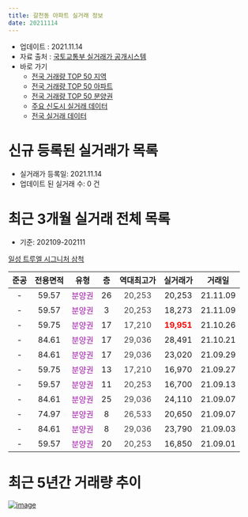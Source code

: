 ```yaml
---
title: 갈천동 아파트 실거래 정보
date: 20211114
---
```


* 업데이트 : 2021.11.14
* 자료 출처 : [국토교통부 실거래가 공개시스템](http://rt.molit.go.kr)
* 바로 가기
    * [전국 거래량 TOP 50 지역](https://apt-info.github.io/apt-trade-info/tr)
    * [전국 거래량 TOP 50 아파트](https://apt-info.github.io/apt-trade-info/ta)
    * [전국 거래량 TOP 50 분양권](https://apt-info.github.io/apt-trade-info/tb)
    * [주요 신도시 실거래 데이터](https://apt-info.github.io/apt-trade-info/newtown)
    * [전국 실거래 데이터](https://apt-info.github.io/apt-trade-info/all)



<script async src="https://pagead2.googlesyndication.com/pagead/js/adsbygoogle.js"></script>
<!-- 기본광고 -->
<ins class="adsbygoogle"
     style="display:block"
     data-ad-client="ca-pub-1142216861245946"
     data-ad-slot="4805727019"
     data-ad-format="auto"
     data-full-width-responsive="true"></ins>
<script>
     (adsbygoogle = window.adsbygoogle || []).push({});
</script>


# 신규 등록된 실거래가 목록

* 실거래가 등록일: 2021.11.14
* 업데이트 된 실거래 수: 0 건




<script async src="https://pagead2.googlesyndication.com/pagead/js/adsbygoogle.js"></script>
<!-- 기본광고 -->
<ins class="adsbygoogle"
     style="display:block"
     data-ad-client="ca-pub-1142216861245946"
     data-ad-slot="4805727019"
     data-ad-format="auto"
     data-full-width-responsive="true"></ins>
<script>
     (adsbygoogle = window.adsbygoogle || []).push({});
</script>


# 최근 3개월 실거래 전체 목록
* 기준: 202109-202111


[일성 트루엘 시그니처 삼척](https://search.naver.com/search.naver?query=%EC%9D%BC%EC%84%B1+%ED%8A%B8%EB%A3%A8%EC%97%98+%EC%8B%9C%EA%B7%B8%EB%8B%88%EC%B2%98+%EC%82%BC%EC%B2%99)

|준공|전용면적|유형|층|역대최고가|실거래가|거래일|
|:---:|:---:|:---:|:---:|:---:|:---:|:---:|
|-|59.57|<span style="color:#9C11A5">분양권</span>|26|<span style="color:#444444">20,253</span>|20,253|21.11.09|
|-|59.57|<span style="color:#9C11A5">분양권</span>|3|<span style="color:#444444">20,253</span>|18,273|21.11.09|
|-|59.75|<span style="color:#9C11A5">분양권</span>|17|<span style="color:#444444">17,210</span>|<b><span style="color:#FF0000">19,951</span></b>|21.10.26|
|-|84.61|<span style="color:#9C11A5">분양권</span>|17|<span style="color:#444444">29,036</span>|28,491|21.10.21|
|-|84.61|<span style="color:#9C11A5">분양권</span>|17|<span style="color:#444444">29,036</span>|23,020|21.09.29|
|-|59.75|<span style="color:#9C11A5">분양권</span>|13|<span style="color:#444444">17,210</span>|16,970|21.09.27|
|-|59.57|<span style="color:#9C11A5">분양권</span>|11|<span style="color:#444444">20,253</span>|16,700|21.09.13|
|-|84.61|<span style="color:#9C11A5">분양권</span>|25|<span style="color:#444444">29,036</span>|24,110|21.09.07|
|-|74.97|<span style="color:#9C11A5">분양권</span>|8|<span style="color:#444444">26,533</span>|20,650|21.09.07|
|-|84.61|<span style="color:#9C11A5">분양권</span>|8|<span style="color:#444444">29,036</span>|23,790|21.09.03|
|-|59.57|<span style="color:#9C11A5">분양권</span>|20|<span style="color:#444444">20,253</span>|16,850|21.09.01|



<script async src="https://pagead2.googlesyndication.com/pagead/js/adsbygoogle.js"></script>
<!-- 기본광고 -->
<ins class="adsbygoogle"
     style="display:block"
     data-ad-client="ca-pub-1142216861245946"
     data-ad-slot="4805727019"
     data-ad-format="auto"
     data-full-width-responsive="true"></ins>
<script>
     (adsbygoogle = window.adsbygoogle || []).push({});
</script>


# 최근 5년간 거래량 추이


<div style="width:100%;">
    <canvas id="deal_progress" height="200"></canvas>
</div>

<script>
new Chart(document.getElementById("deal_progress"), {
    type: 'line',
    data: {
        labels: ['16.06','17.01','17.10','17.11','18.03','18.07','18.08','18.11','19.03','19.07','19.11','19.12','20.02','20.03','20.04','20.05','20.06','20.07','20.08','20.10','20.11','20.12','21.01','21.03','21.04','21.05','21.06','21.07','21.08','21.09','21.10','21.11'],
        datasets: [{
            label: '매매/분양권',
            data: [0,2,1,3,1,1,1,0,0,1,3,6,4,1,2,6,4,3,3,1,4,9,1,6,8,4,7,6,10,7,2,2],
            borderColor: "rgba(66, 133, 243, 1)",
            backgroundColor: "rgba(66, 133, 243, 0.05)",
            borderWidth: 1,
            pointRadius: 0,
            fill: false,
            lineTension: 0
        },{
            label: '전/월세',
            data: [1,0,0,0,1,0,0,1,1,0,0,0,1,0,0,0,0,0,0,0,0,0,0,0,0,0,0,0,0,0,0,0],
            borderColor: "rgba(255, 90, 0, 1)",
            backgroundColor: "rgba(255, 90, 0, 0.05)",
            borderWidth: 1,
            pointRadius: 0,
            fill: false,
            lineTension: 0
        },{
            label: '합계',
            data: [1,2,1,3,2,1,1,1,1,1,3,6,5,1,2,6,4,3,3,1,4,9,1,6,8,4,7,6,10,7,2,2],
            borderColor: "rgba(0, 0, 0, 1)",
            backgroundColor: "rgba(0, 0, 0, 0.03)",
            borderWidth: 0.1,
            pointRadius: 0,
            fill: true,
            lineTension: 0
        }
        ]
    },
    options: {
        responsive: true,
        title: {
            display: false
        },
        tooltips: {
            mode: 'index',
            intersect: false
        },
        hover: {
            mode: 'nearest',
            intersect: true
        },
        scales: {
            xAxes: [{
                display: true,
                scaleLabel: {
                    display: true,
                    labelString: '년/월'
                }
            }],
            yAxes: [{
                display: true,
                ticks: {
                    suggestedMin: 0,
                },
                scaleLabel: {
                    display: true,
                    labelString: '실거래 수'
                }
            }]
        }
    }
});

</script>


[![image](https://apt-info.github.io/images/2020-01-03-apt-trade-info/1024x500.png)](https://play.google.com/store/apps/details?id=com.aptinfo.apttradeinfo)


